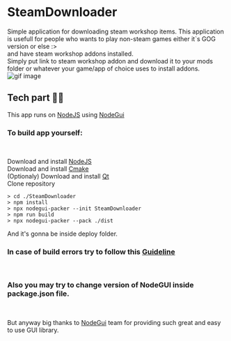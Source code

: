 # SteamDownloader
Simple application for downloading steam workshop items. This application is usefull for people who wants to play non-steam games either it`s GOG version or else :> </br>
and have steam workshop addons installed. </br>Simply put link to steam workshop addon and download it to your mods folder or whatever your game/app of choice uses to install addons.
![gif image](https://i.kym-cdn.com/photos/images/original/001/812/916/d0b.gif)
## Tech part 👨‍💻
This app runs on [NodeJS](https://nodejs.org/) using [NodeGui](https://docs.nodegui.org/)
<br/>
### To build app yourself:
<br/>

Download and install [NodeJS](https://nodejs.org/)
<br/>
Download and install [Cmake](https://cmake.org/)
<br/>
(Optionaly) Download and install [Qt](https://nodejs.org/)
<br/>
Clone repository
```
> cd ./SteamDownloader
> npm install
> npx nodegui-packer --init SteamDownloader
> npm run build
> npx nodegui-packer --pack ./dist
```
And it's gonna be inside deploy folder.
<br/>

### In case of build errors try to follow this [Guideline](https://nodejs.org/)
<br/>

### Also you may try to change version of NodeGUI inside package.json file.
<br/>

But anyway big thanks to [NodeGui](https://docs.nodegui.org/) team for providing such great and easy to use GUI library.
